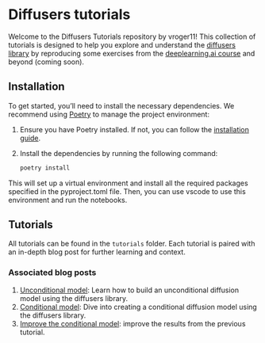 # Diffusers tutorials

Welcome to the Diffusers Tutorials repository by vroger11! This collection of tutorials is designed to help you explore and understand the [diffusers library](https://github.com/huggingface/diffusers) by reproducing some exercises from the [deeplearning.ai course](https://www.deeplearning.ai/short-courses/how-diffusion-models-work/) and beyond (coming soon).

## Installation

To get started, you’ll need to install the necessary dependencies. We recommend using [Poetry](https://python-poetry.org/) to manage the project environment:

1. Ensure you have Poetry installed. If not, you can follow the [installation guide](https://python-poetry.org/docs/#installing-with-pipx).
2. Install the dependencies by running the following command:

    ```zsh
    poetry install
    ```

This will set up a virtual environment and install all the required packages specified in the pyproject.toml file.
Then, you can use vscode to use this environment and run the notebooks.

## Tutorials

All tutorials can be found in the `tutorials` folder. Each tutorial is paired with an in-depth blog post for further learning and context.

### Associated blog posts

1. [Unconditional model](https://website.vincent-roger.fr/blog/2024/06-02-diffusers-unconditional-model/): Learn how to build an unconditional diffusion model using the diffusers library.
2. [Conditional model](https://website.vincent-roger.fr/blog/2024/06-16-diffusers-conditional-model/): Dive into creating a conditional diffusion model using the diffusers library.
3. [Improve the conditional model](https://website.vincent-roger.fr/blog/2024/09-08-diffusers-obtain-better-results/): improve the results from the previous tutorial.
